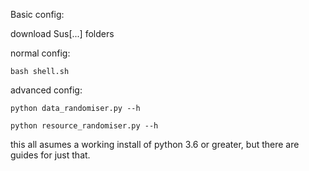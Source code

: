 Basic config:

download Sus[...] folders

normal config:

`bash shell.sh`

advanced config:

`python data_randomiser.py --h`

`python resource_randomiser.py --h`

this all asumes a working install of python 3.6 or greater, but there are guides for just that. 